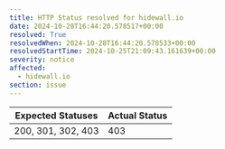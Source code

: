 ```yaml
---
title: HTTP Status resolved for hidewall.io
date: 2024-10-28T16:44:20.578517+00:00
resolved: True
resolvedWhen: 2024-10-28T16:44:20.578533+00:00
resolvedStartTime: 2024-10-25T21:09:43.161639+00:00
severity: notice
affected:
  - hidewall.io
section: issue
---
```


| Expected Statuses | Actual Status  |
|-------------------|----------------|
| 200, 301, 302, 403 | 403 |
